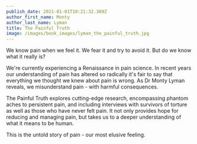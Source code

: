 ```yaml
---
publish_date: 2021-01-01T10:21:32.389Z
author_first_name: Monty
author_last_name: Lyman
title: The Painful Truth
image: /images/book_images/lyman_the_painful_truth.jpg
---
```

We know pain when we feel it. We fear it and try to avoid it. But do we know what it really is?

We're currently experiencing a Renaissance in pain science. In recent years our understanding of pain has altered so radically it's fair to say that everything we thought we knew about pain is wrong. As Dr Monty Lyman reveals, we misunderstand pain - with harmful consequences.

The Painful Truth explores cutting-edge research, encompassing phantom aches to persistent pain, and including interviews with survivors of torture as well as those who have never felt pain. It not only provides hope for reducing and managing pain, but takes us to a deeper understanding of what it means to be human.

This is the untold story of pain - our most elusive feeling.